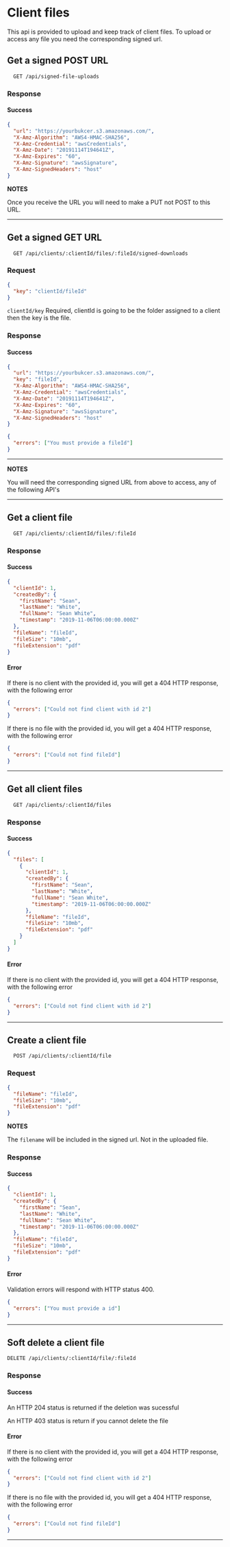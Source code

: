 # Client files

This api is provided to upload and keep track of client files.
To upload or access any file you need the corresponding signed url.

## Get a signed POST URL

```http
  GET /api/signed-file-uploads
```

### Response

#### Success

```json
{
  "url": "https://yourbukcer.s3.amazonaws.com/",
  "X-Amz-Algorithm": "AWS4-HMAC-SHA256",
  "X-Amz-Credential": "awsCredentials",
  "X-Amz-Date": "20191114T194641Z",
  "X-Amz-Expires": "60",
  "X-Amz-Signature": "awsSignature",
  "X-Amz-SignedHeaders": "host"
}
```

**NOTES**

Once you receive the URL you will need to make a PUT not POST to this URL.

---

## Get a signed GET URL

```http
  GET /api/clients/:clientId/files/:fileId/signed-downloads
```

### Request

```json
{
  "key": "clientId/fileId"
}
```

`clientId/key` Required, clientId is going to be the folder assigned to a client then the key is the file.

### Response

#### Success

```json
{
  "url": "https://yourbukcer.s3.amazonaws.com/",
  "key": "fileId",
  "X-Amz-Algorithm": "AWS4-HMAC-SHA256",
  "X-Amz-Credential": "awsCredentials",
  "X-Amz-Date": "20191114T194641Z",
  "X-Amz-Expires": "60",
  "X-Amz-Signature": "awsSignature",
  "X-Amz-SignedHeaders": "host"
}
```

```json
{
  "errors": ["You must provide a fileId"]
}
```

---

**NOTES**

You will need the corresponding signed URL from above to access, any of the following API's

---

## Get a client file

```http
  GET /api/clients/:clientId/files/:fileId
```

### Response

#### Success

```json
{
  "clientId": 1,
  "createdBy": {
    "firstName": "Sean",
    "lastName": "White",
    "fullName": "Sean White",
    "timestamp": "2019-11-06T06:00:00.000Z"
  },
  "fileName": "fileId",
  "fileSize": "10mb",
  "fileExtension": "pdf"
}
```

#### Error

If there is no client with the provided id, you will get a 404 HTTP response, with the following error

```json
{
  "errors": ["Could not find client with id 2"]
}
```

If there is no file with the provided id, you will get a 404 HTTP response, with the following error

```json
{
  "errors": ["Could not find fileId"]
}
```

---

## Get all client files

```http
  GET /api/clients/:clientId/files
```

### Response

#### Success

```json
{
  "files": [
    {
      "clientId": 1,
      "createdBy": {
        "firstName": "Sean",
        "lastName": "White",
        "fullName": "Sean White",
        "timestamp": "2019-11-06T06:00:00.000Z"
      },
      "fileName": "fileId",
      "fileSize": "10mb",
      "fileExtension": "pdf"
    }
  ]
}
```

#### Error

If there is no client with the provided id, you will get a 404 HTTP response, with the following error

```json
{
  "errors": ["Could not find client with id 2"]
}
```

---

## Create a client file

```http
  POST /api/clients/:clientId/file
```

### Request

```json
{
  "fileName": "fileId",
  "fileSize": "10mb",
  "fileExtension": "pdf"
}
```

**NOTES**

The `filename` will be included in the signed url. Not in the uploaded file.

### Response

#### Success

```json
{
  "clientId": 1,
  "createdBy": {
    "firstName": "Sean",
    "lastName": "White",
    "fullName": "Sean White",
    "timestamp": "2019-11-06T06:00:00.000Z"
  },
  "fileName": "fileId",
  "fileSize": "10mb",
  "fileExtension": "pdf"
}
```

#### Error

Validation errors will respond with HTTP status 400.

```json
{
  "errors": ["You must provide a id"]
}
```

---

## Soft delete a client file

```http
DELETE /api/clients/:clientId/file/:fileId
```

### Response

#### Success

An HTTP 204 status is returned if the deletion was sucessful

An HTTP 403 status is return if you cannot delete the file

#### Error

If there is no client with the provided id, you will get a 404 HTTP response, with the following error

```json
{
  "errors": ["Could not find client with id 2"]
}
```

If there is no file with the provided id, you will get a 404 HTTP response, with the following error

```json
{
  "errors": ["Could not find fileId"]
}
```

---
